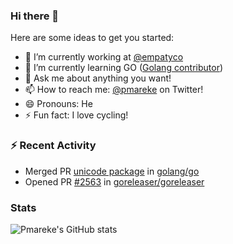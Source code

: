 ### Hi there 👋

Here are some ideas to get you started:

- 🔭 I’m currently working at [@empatyco](https://github.com/empathyco)
- 🌱 I’m currently learning GO ([Golang contributor](https://go-review.googlesource.com/q/owner:pedro.lopez.mareque%2540gmail.com))
- 💬 Ask me about anything you want!
- 📫 How to reach me: [@pmareke](twitter.com/pmareke) on Twitter!
- 😄 Pronouns: He
- ⚡ Fun fact: I love cycling!

### :zap: Recent Activity

<!--START_SECTION:activity-->
- Merged PR [unicode package](https://go-review.googlesource.com/c/go/+/353691) in [golang/go](https://github.com/golang/go)
- Opened PR [#2563](https://github.com/goreleaser/goreleaser/pull/2563) in [goreleaser/goreleaser](https://github.com/goreleaser/goreleaser)
<!--END_SECTION:activity-->

### Stats
![Pmareke's GitHub stats](https://github-readme-stats.vercel.app/api?username=pmareke&theme=dark&show_icons=true) 
